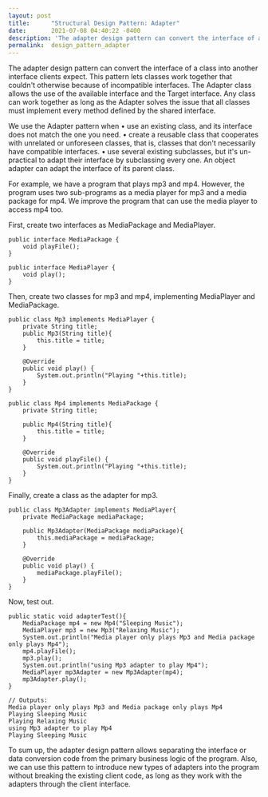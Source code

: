 ```yaml
---
layout: post
title:      "Structural Design Pattern: Adapter"
date:       2021-07-08 04:40:22 -0400
description: 'The adapter design pattern can convert the interface of a class into another interface clients expect. This pattern lets classes work together that couldn't otherwise...'
permalink:  design_pattern_adapter
---
```


The adapter design pattern can convert the interface of a class into another interface clients expect. This pattern lets classes work together that couldn't otherwise because of incompatible interfaces.  The Adapter class allows the use of the available interface and the Target interface.  Any class can work together as long as the Adapter solves the issue that all classes must implement every method defined by the shared interface.

We use the Adapter pattern when
• use an existing class, and its interface does not match the one you need.
• create a reusable class that cooperates with unrelated or unforeseen classes, that is, classes that don't necessarily have compatible interfaces.
• use several existing subclasses, but it's un- practical to adapt their interface by subclassing every one. An object adapter can adapt the interface of its parent class.

For example, we have a program that plays mp3 and mp4. However, the program uses two sub-programs as a media player for mp3 and a media package for mp4. We improve the program that can use the media player to access mp4 too.

First, create two interfaces as MediaPackage and MediaPlayer.

```
public interface MediaPackage {
    void playFile();
}
```

```
public interface MediaPlayer {
    void play();
}
```

Then, create two classes for mp3 and mp4, implementing MediaPlayer and MediaPackage.

```
public class Mp3 implements MediaPlayer {
    private String title;
    public Mp3(String title){
        this.title = title;
    }

    @Override
    public void play() {
        System.out.println("Playing "+this.title);
    }
}
```

```
public class Mp4 implements MediaPackage {
    private String title;

    public Mp4(String title){
        this.title = title;
    }

    @Override
    public void playFile() {
        System.out.println("Playing "+this.title);
    }
}
```

Finally, create a class as the adapter for mp3.

```
public class Mp3Adapter implements MediaPlayer{
    private MediaPackage mediaPackage;

    public Mp3Adapter(MediaPackage mediaPackage){
        this.mediaPackage = mediaPackage;
    }

    @Override
    public void play() {
        mediaPackage.playFile();
    }
}
```

Now, test out.

```
public static void adapterTest(){
    MediaPackage mp4 = new Mp4("Sleeping Music");
    MediaPlayer mp3 = new Mp3("Relaxing Music");
    System.out.println("Media player only plays Mp3 and Media package only plays Mp4");
    mp4.playFile();
    mp3.play();
    System.out.println("using Mp3 adapter to play Mp4");
    MediaPlayer mp3Adapter = new Mp3Adapter(mp4);
    mp3Adapter.play();
}
```
```
// Outputs:
Media player only plays Mp3 and Media package only plays Mp4
Playing Sleeping Music
Playing Relaxing Music
using Mp3 adapter to play Mp4
Playing Sleeping Music
```

To sum up, the adapter design pattern allows separating the interface or data conversion code from the primary business logic of the program. Also, we can use this pattern to introduce new types of adapters into the program without breaking the existing client code, as long as they work with the adapters through the client interface.